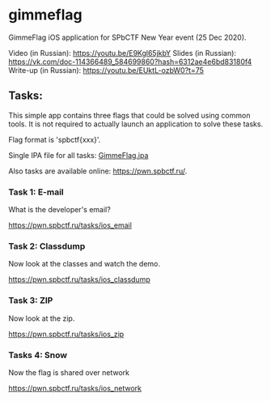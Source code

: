 # gimmeflag
GimmeFlag iOS application for SPbCTF New Year event (25 Dec 2020).

Video (in Russian): https://youtu.be/E9Kgl65jkbY
Slides (in Russian): https://vk.com/doc-114366489_584699860?hash=6312ae4e6bd83180f4
Write-up (in Russian): https://youtu.be/EUktL-ozbW0?t=75

## Tasks:

This simple app contains three flags that could be solved using common tools.
It is not required to actually launch an application to solve these tasks.

Flag format is 'spbctf{xxx}'.

Single IPA file for all tasks: [GimmeFlag.ipa](/GimmeFlag.ipa)

Also tasks are available online: https://pwn.spbctf.ru/.

### Task 1: E-mail

What is the developer's email?

https://pwn.spbctf.ru/tasks/ios_email

### Task 2: Classdump

Now look at the classes and watch the demo.

https://pwn.spbctf.ru/tasks/ios_classdump

### Task 3: ZIP

Now look at the zip.

https://pwn.spbctf.ru/tasks/ios_zip

### Tasks 4: Snow

Now the flag is shared over network

https://pwn.spbctf.ru/tasks/ios_network

